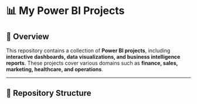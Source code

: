 # 📊 My Power BI Projects  

## 📌 Overview  
This repository contains a collection of **Power BI projects**, including **interactive dashboards, data visualizations, and business intelligence reports**. These projects cover various domains such as **finance, sales, marketing, healthcare, and operations**.

---

## 📂 Repository Structure  
